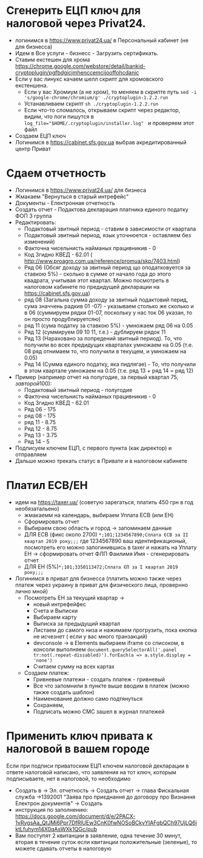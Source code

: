 # Сгенерить ЕЦП ключ для налоговой через Privat24.
 - логинимся в  https://www.privat24.ua/ в Персональный кабинет (не для бизнесса)
 - Идем в Все услуги - бизнесс - Загрузить сертификать.
 - Ставим екстешен для хрома https://chrome.google.com/webstore/detail/bankid-cryptoplugin/pgfbdgicjmhenccemcijooffohcdanic
 - Если у вас линукс качаем шелл скрипт для хромовского екстеншена. 
   - Если у вас Хромиум (а не хром), то меняем в скрипте путь `sed -i 's/google-chrome/chromium/g' ./cryptoplugin-1.2.2.run `
   - Устанавливаем скрипт `sh ./cryptoplugin-1.2.2.run`
   - Если что-то сломалось, открываем скрипт через редактор, видим, что логи пишутся в `log_file="$HOME/.cryptoplugin/installer.log"
` и проверяем этот файл
- Создаем ЕЦП ключ
- Логинимся в https://cabinet.sfs.gov.ua выбрав акредитированный центр Приват

# Сдаем отчетность
 - Логинимся в https://www.privat24.ua/ для бизнеса
 - Жмакаем "Вернуться в старый интрефейс"
 - Документы - Електронная отчетность 
 - Создать отчет - Подактова декларация платника единого податку ФОП 3 группа
 - Редактировать:
   - Подактовый звитный период - ставим в зависимости от квартала 
   - Подактовый звитный период, язык уточнюется - оставляем без изменений)
   - Факточна чисельнисть найманых працивникив - 0
   - Код Згидно КВЕД - 62.01 ( http://www.proagro.com.ua/reference/promua/skp/7403.html)
   - Ряд 06 (Обсяг доходу за звитный период що оподатковуется за ставкою 5%) - сколько в сумме от начало года до этого квадрата, учитывая этот квартал. Можно посмотреть в налоговом кабинете по предидущей декларации на https://cabinet.sfs.gov.ua)
   - ряд 08 (Загальна сумма доходу за звитный подактовий перид, сума значчень радкив 01 -07) - указываем столько же сколько и в 06 (суммируем рядки 01-07, поскольку у нас ток 06 указан, то он просто продублируетсяю)
   - ряд 11 (сума податку за ставкою 5%) - умножаем ряд 06 на 0.05 
   - Ряд 12 (суммируем 09 10 11, т.е.) - дублируем рядок 11
   - Ряд 13 (Нараховано за попредений звитный период). То, что получили во всех предидущих кварталах умножаем на 0.05 (т.е. 08 ряд отнимаем то, что получили в текущем, и умножаем на 0.05)
   - Ряд 14 (Сумма единого податку, яка пидлягае) - То, что получили в этом квартале умножаем на 0.05 (т.е. ряд 13 + ряд 14 = ряд 12)
 - Пример (например отчет на полугодие, за первый квартал 75$, за второй 100$):
   - Подактовый звитный период - полугодие
   - Факточна чисельнисть найманых працивникив - 0
   - Код Згидно КВЕД - 62.01
   - Ряд 06 - 175
   - ряд 08 - 175
   - ряд 11 - 8.75
   - Ряд 12 - 8.75
   - Ряд 13 - 3.75
   - Ряд 14 - 5
 - Подписуем ключем ЕЦП, с первого пункта (как директор) и отправляем
 - Дальше можно трекать статус в Привате и в налоговом кабинете
 
# Платил ЕСВ/ЕН
   - идем на https://taxer.ua/ (советую зарегаться, платить 450 грн в год необязатальено)
     - жмакаемм на календарь, выбираем Уплата ЕСВ (или ЕН)
     - Сформировать отчет 
     - Выбираем свою область и город -> запоминаем данные
     - ДЛЯ ЕСВ (фикс около 2700) `*;101;1234567890;Сплата ЄСВ за II квартал 2019 року;;;` где 1234567890 ваш идентификационый, посмотреть его можно залогинившись в taxer и нажать на Уплату ЕН -> сформировать отчет ФЛП Фаилимя Имя - сгенерировать отчет
     - ДЛЯ ЕН (5%)`*;101;3350113472;Сплата ЄП за I квартал 2019 року;;;`
   - Логинимся в приват для бизнесса (платить можно также через платеж через украину в приват для физического лица, провернно лично мной)
     - Посмотреть ЕН за  текущий квартар -> 
        - новый интрефейфес
        - Счета и Выписки
        - Выбираем карту
        - Выписка за предыдущий квартал
        - Листаем до самого низа и нажимаем прогрузить, пока кнопка не исчезнет ( если у вас много транзакций)
        - devconsole -> в Elements выбираем iframe со списоком, в консоли выполняем `document.querySelectorAll('.panel tr:not(.repeat-dissabled)').forEach(a => a.style.display = 'none')`
        - Считаем сумму на всех картах
      - Создаем платеж:
        - Гривневые платежи - создать платеж - гривневый
        - Все что запомнили в пункте выше вводим в платеж (можно также создать шаблон)
        - Наименование должно само подтянуться
        - Сохраняем,
        - Подписать можно СМС зашел в журнал платежей


# Применить ключ привата к налоговой в вашем городе
Если при подписи приватоским ЕЦП ключем налоговой декларации в ответе налоговой написано, что заявления на тот ключ, которым подписываете, нет в налоговой, то необходимо
 - Создать в → Эл. отчетность → Создать отчет → глава Фискальная служба →1392001 "Заява про приєднання до договору про Визнання Електрон документів" → Создать
 - инструкция по заполнению: https://docs.google.com/document/d/e/2PACX-1vRygsAa_QtJMi6Ppr7DfRlUEw3CnK0fwNOSoBCkvYIAFgbQCh97UjLQ6iktLfuhym14X0qAsWXk1QGc/pub 
 - Вам поступят 2 квитанции в заявление, одна течение 30 минут, вторая в течение суток
если квитанции положительные (зеленые), то можете сдавать отчеты в налоговую
